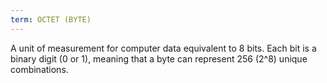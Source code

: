```yaml
---
term: OCTET (BYTE)
---
```


A unit of measurement for computer data equivalent to 8 bits. Each bit is a binary digit (0 or 1), meaning that a byte can represent 256 (2^8) unique combinations.